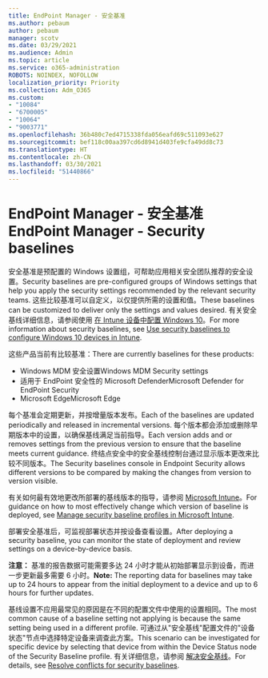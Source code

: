 ```yaml
---
title: EndPoint Manager - 安全基准
ms.author: pebaum
author: pebaum
manager: scotv
ms.date: 03/29/2021
ms.audience: Admin
ms.topic: article
ms.service: o365-administration
ROBOTS: NOINDEX, NOFOLLOW
localization_priority: Priority
ms.collection: Adm_O365
ms.custom:
- "10084"
- "6700005"
- "10064"
- "9003771"
ms.openlocfilehash: 36b480c7ed4715338fda056eafd69c511093e627
ms.sourcegitcommit: bef118c00aa397cd6d8941d403fe9cfa49dd8c73
ms.translationtype: HT
ms.contentlocale: zh-CN
ms.lasthandoff: 03/30/2021
ms.locfileid: "51440866"
---
```

# <a name="endpoint-manager---security-baselines"></a><span data-ttu-id="55173-102">EndPoint Manager - 安全基准</span><span class="sxs-lookup"><span data-stu-id="55173-102">EndPoint Manager - Security baselines</span></span>

<span data-ttu-id="55173-103">安全基准是预配置的 Windows 设置组，可帮助应用相关安全团队推荐的安全设置。</span><span class="sxs-lookup"><span data-stu-id="55173-103">Security baselines are pre-configured groups of Windows settings that help you apply the security settings recommended by the relevant security teams.</span></span> <span data-ttu-id="55173-104">这些比较基准可以自定义，以仅提供所需的设置和值。</span><span class="sxs-lookup"><span data-stu-id="55173-104">These baselines can be customized to deliver only the settings and values desired.</span></span> <span data-ttu-id="55173-105">有关安全基线详细信息，请参阅使用 [在 Intune 设备中配置 Windows 10](https://docs.microsoft.com/mem/intune/protect/security-baselines)。</span><span class="sxs-lookup"><span data-stu-id="55173-105">For more information about security baselines, see [Use security baselines to configure Windows 10 devices in Intune](https://docs.microsoft.com/mem/intune/protect/security-baselines).</span></span>

<span data-ttu-id="55173-106">这些产品当前有比较基准：</span><span class="sxs-lookup"><span data-stu-id="55173-106">There are currently baselines for these products:</span></span>

- <span data-ttu-id="55173-107">Windows MDM 安全设置</span><span class="sxs-lookup"><span data-stu-id="55173-107">Windows MDM Security settings</span></span>
- <span data-ttu-id="55173-108">适用于 EndPoint 安全性的 Microsoft Defender</span><span class="sxs-lookup"><span data-stu-id="55173-108">Microsoft Defender for EndPoint Security</span></span>
- <span data-ttu-id="55173-109">Microsoft Edge</span><span class="sxs-lookup"><span data-stu-id="55173-109">Microsoft Edge</span></span>

<span data-ttu-id="55173-110">每个基准会定期更新，并按增量版本发布。</span><span class="sxs-lookup"><span data-stu-id="55173-110">Each of the baselines are updated periodically and released in incremental versions.</span></span> <span data-ttu-id="55173-111">每个版本都会添加或删除早期版本中的设置，以确保基线满足当前指导。</span><span class="sxs-lookup"><span data-stu-id="55173-111">Each version adds and or removes settings from the previous version to ensure that the baseline meets current guidance.</span></span> <span data-ttu-id="55173-112">终结点安全中的安全基线控制台通过显示版本更改来比较不同版本。</span><span class="sxs-lookup"><span data-stu-id="55173-112">The Security baselines console in Endpoint Security allows different versions to be compared by making the changes from version to version visible.</span></span>

<span data-ttu-id="55173-113">有关如何最有效地更改所部署的基线版本的指导，请参阅 [Microsoft Intune](https://docs.microsoft.com/mem/intune/protect/security-baselines-configure)。</span><span class="sxs-lookup"><span data-stu-id="55173-113">For guidance on how to most effectively change which version of baseline is deployed, see [Manage security baseline profiles in Microsoft Intune](https://docs.microsoft.com/mem/intune/protect/security-baselines-configure).</span></span>

<span data-ttu-id="55173-114">部署安全基准后，可监视部署状态并按设备查看设置。</span><span class="sxs-lookup"><span data-stu-id="55173-114">After deploying a security baseline, you can monitor the state of deployment and review settings on a device-by-device basis.</span></span>

<span data-ttu-id="55173-115">**注意：** 基准的报告数据可能需要多达 24 小时才能从初始部署显示到设备，而进一步更新最多需要 6 小时。</span><span class="sxs-lookup"><span data-stu-id="55173-115">**Note:** The reporting data for baselines may take up to 24 hours to appear from the initial deployment to a device and up to 6 hours for further updates.</span></span> 

<span data-ttu-id="55173-116">基线设置不应用最常见的原因是在不同的配置文件中使用的设置相同。</span><span class="sxs-lookup"><span data-stu-id="55173-116">The most common cause of a baseline setting not applying is because the same setting being used in a different profile.</span></span> <span data-ttu-id="55173-117">可通过从"安全基线"配置文件的"设备状态"节点中选择特定设备来调查此方案。</span><span class="sxs-lookup"><span data-stu-id="55173-117">This scenario can be investigated for specific device by selecting that device from within the Device Status node of the Security Baseline profile.</span></span> <span data-ttu-id="55173-118">有关详细信息，请参阅 [解决安全基线](https://docs.microsoft.com/mem/intune/protect/security-baselines-monitor#resolve-conflicts-for-security-baselines)。</span><span class="sxs-lookup"><span data-stu-id="55173-118">For details, see [Resolve conflicts for security baselines](https://docs.microsoft.com/mem/intune/protect/security-baselines-monitor#resolve-conflicts-for-security-baselines).</span></span>